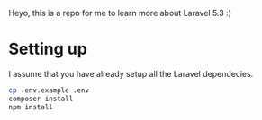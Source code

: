 Heyo, this is a repo for me to learn more about Laravel 5.3 :)

# Setting up

I assume that you have already setup all the Laravel dependecies.
```bash
cp .env.example .env
composer install
npm install
```
